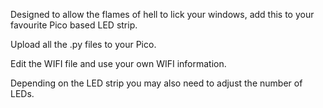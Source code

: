 Designed to allow the flames of hell to lick your windows, add this to your favourite Pico based LED strip.

Upload all the .py files to your Pico.

Edit the WIFI file and use your own WIFI information.

Depending on the LED strip you may also need to adjust the number of LEDs.
